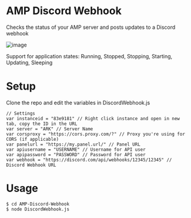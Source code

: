 # AMP Discord Webhook
Checks the status of your AMP server and posts updates to a Discord webhook

![image](https://user-images.githubusercontent.com/88901901/147172828-0f51c665-7e5c-47b2-9dd9-bb664943f8b6.png)

Support for application states: Running, Stopped, Stopping, Starting, Updating, Sleeping

# Setup
Clone the repo and edit the variables in DiscordWebhook.js

```
// Settings
var instanceid = "83e9181" // Right click instance and open in new tab, copy the ID in the URL
var server = "ARK" // Server Name
var corsproxy = "https://cors.proxy.com/?" // Proxy you're using for CORS (if applicable)
var panelurl = "https://my.panel.url/" // Panel URL
var apiusername = "USERNAME" // Username for API user
var apipassword = "PASSWORD" // Password for API user
var webhook = "https://discord.com/api/webhooks/12345/12345" // Discord Webhook URL
```

# Usage
```
$ cd AMP-Discord-Webhook
$ node DiscordWebhook.js
```

